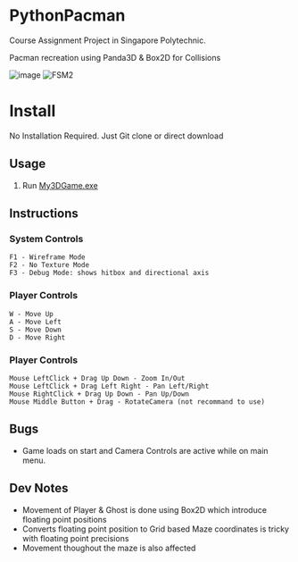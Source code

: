 # PythonPacman

  Course Assignment Project in Singapore Polytechnic.

  Pacman recreation using Panda3D & Box2D for Collisions


![image](https://user-images.githubusercontent.com/5699978/192647030-2154d9d2-641b-4e59-ae2b-6afded882a38.png)
![FSM2](https://user-images.githubusercontent.com/5699978/192647085-1b9e1339-dc36-4111-b85f-fdd3b763926a.jpg)

# Install
  No Installation Required. Just Git clone or direct download

## Usage
1. Run [My3DGame.exe](https://github.com/KhiewJianBin/DirectXBlockSimulation/blob/main/My3DGame.exe)

## Instructions

### System Controls

```
F1 - Wireframe Mode
F2 - No Texture Mode
F3 - Debug Mode: shows hitbox and directional axis
```

### Player Controls

```
W - Move Up
A - Move Left
S - Move Down
D - Move Right
```
### Player Controls

```
Mouse LeftClick + Drag Up Down - Zoom In/Out
Mouse LeftClick + Drag Left Right - Pan Left/Right 
Mouse RightClick + Drag Up Down - Pan Up/Down
Mouse Middle Button + Drag - RotateCamera (not recommand to use)
```


## Bugs
- Game loads on start and Camera Controls are active while on main menu.

## Dev Notes
- Movement of Player & Ghost is done using Box2D which introduce floating point positions
- Converts floating point position to Grid based Maze coordinates is tricky with floating point precisions
- Movement thoughout the maze is also affected


